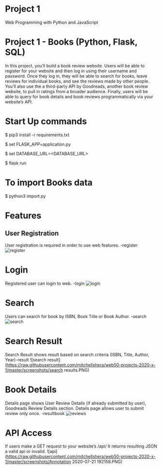 # Project 1
Web Programming with Python and JavaScript

# Project 1 - Books (Python, Flask, SQL)

In this project, you’ll build a book review website. Users will be able to register for your website and then log in using their username and password. Once they log in, they will be able to search for books, leave reviews for individual books, and see the reviews made by other people. You’ll also use the a third-party API by Goodreads, another book review website, to pull in ratings from a broader audience. Finally, users will be able to query for book details and book reviews programmatically via your website’s API.

# Start Up commands
$ pip3 install -r requirements.txt


$ set FLASK_APP=application.py


$ set DATABASE_URL=<DATABASE_URL>

$ flask run


# To import Books data

$ python3 import.py

# Features
## User Registration
User registration is required in order to use web features. -register
![register](https://raw.githubusercontent.com/mitchellshera/web50-projects-2020-x-1/master/screenshots/register.PNG)

# Login
Registered user can login to web. -login
![login](https://raw.githubusercontent.com/mitchellshera/web50-projects-2020-x-1/master/screenshots/login.PNG)

# Search
Users can search for book by ISBN, Book Title or Book Author. -search
![search](https://raw.githubusercontent.com/mitchellshera/web50-projects-2020-x-1/master/screenshots/search.PNG)

# Search Result
Search Result shows result based on search criteria (ISBN, Title, Author, Year)-result
![search result](https://raw.githubusercontent.com/mitchellshera/web50-projects-2020-x-1/master/screenshots/search results.PNG)

# Book Details
Details page shows User Review Details (if already submitted by user), Goodreads Review Details section. Details page allows user to submit review only once. -resultbook
![reviews](https://raw.githubusercontent.com/mitchellshera/web50-projects-2020-x-1/master/screenshots/reviews.PNG)

# API Access
If users make a GET request to your website’s /api/ It returns resulting JSON a valid api or invalid.
![api](https://raw.githubusercontent.com/mitchellshera/web50-projects-2020-x-1/master/screenshots/Annotation 2020-07-21 192158.PNG)
